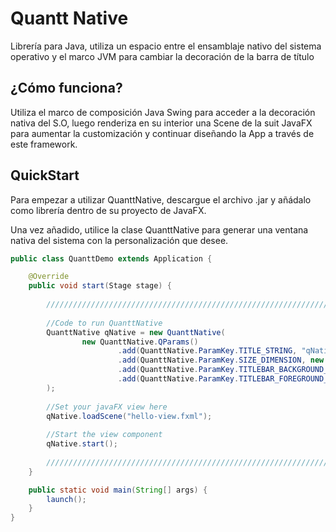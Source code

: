 
# Quantt Native

Librería para Java, utiliza un espacio entre el ensamblaje nativo del sistema operativo y el marco JVM para cambiar la decoración de la barra de título


## ¿Cómo funciona?
Utiliza el marco de composición Java Swing para acceder a la decoración nativa del S.O, luego renderiza en su interior una Scene de la suit JavaFX para aumentar la customización y continuar diseñando la App a través de este framework.
## QuickStart

Para empezar a utilizar QuanttNative, descargue el archivo .jar y añádalo como librería dentro de su proyecto de JavaFX.

Una vez añadido, utilice la clase QuanttNative para generar una ventana nativa del sistema con la personalización que desee.

```java
public class QuanttDemo extends Application {

    @Override
    public void start(Stage stage) {
        
        ////////////////////////////////////////////////////////////////////////////////////////////////
        
        //Code to run QuanttNative
        QuanttNative qNative = new QuanttNative(
                new QuanttNative.QParams()
                        .add(QuanttNative.ParamKey.TITLE_STRING, "qNativeDemo")
                        .add(QuanttNative.ParamKey.SIZE_DIMENSION, new Dimension(720, 900))
                        .add(QuanttNative.ParamKey.TITLEBAR_BACKGROUND_COLOR, new Color(0x463088))
                        .add(QuanttNative.ParamKey.TITLEBAR_FOREGROUND_COLOR, new Color(0xC4C1DA))
        );
        
        //Set your javaFX view here
        qNative.loadScene("hello-view.fxml");
        
        //Start the view component
        qNative.start();
        
        //////////////////////////////////////////////////////////////////////////////////////////////
    }

    public static void main(String[] args) {
        launch();
    }
}
```
